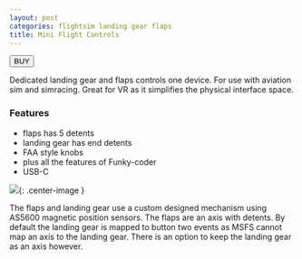 ```yaml
---
layout: post
categories: flightsim landing gear flaps
title: Mini Flight Controls
---
```


<a href="https://s16nengineering.etsy.com/listing/1864699190/mini-flight-controls"><button>BUY</button></a>

Dedicated landing gear and flaps controls one device. For use with aviation sim and simracing. Great for VR as it simplifies the physical interface space.

### Features

- flaps has 5 detents
- landing gear has end detents
- FAA style knobs
- plus all the features of Funky-coder
- USB-C

![](../assets/fc/fc2.jpg){: .center-image }

The flaps and landing gear use a custom designed mechanism using AS5600 magnetic position sensors. The flaps are an axis with detents. By default the landing gear is mapped to button two events as MSFS cannot map an axis to the landing gear. There is an option to keep the landing gear as an axis however.